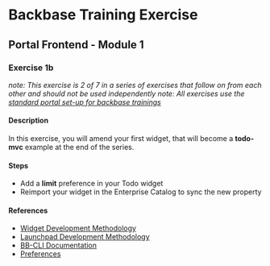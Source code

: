 # Backbase Training Exercise

## Portal Frontend - Module 1

### Exercise 1b

_note: This exercise is 2 of 7 in a series of exercises that follow on from each other and should not be used independently_
_note: All exercises use the [standard portal set-up for backbase trainings](https://my.backbase.com/resources/how-to-guides/getting-your-first-launchpad-based-portal-set-up/)_

#### Description

In this exercise, you will amend your first widget, that will become a **todo-mvc** example at the end of the series.

#### Steps

 - Add a **limit** preference in your Todo widget
 - Reimport your widget in the Enterprise Catalog to sync the new property



#### References

 - [Widget Development Methodology](https://github.com/Backbase/methodology-widget-development)
 - [Launchpad Development Methodology](https://github.com/Backbase/methodology-launchpad-development)
 - [BB-CLI Documentation](https://www.npmjs.com/package/bb-cli)
 - [Preferences](https://my.backbase.com/resources/documentation/portal/5.5.1.1/refc_gnam_preferences.html)

